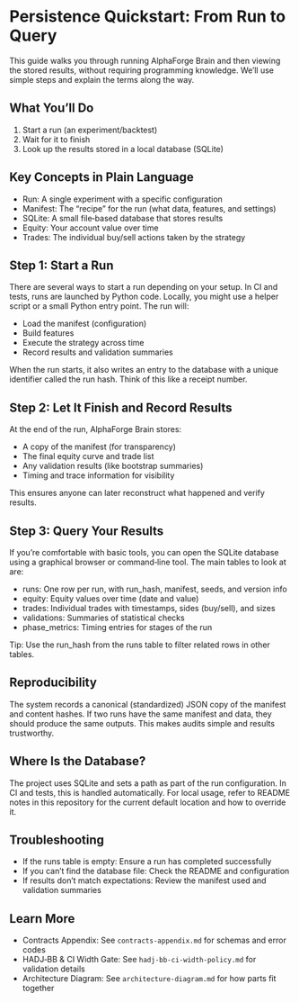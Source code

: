 # Persistence Quickstart: From Run to Query

This guide walks you through running AlphaForge Brain and then viewing the stored results, without requiring programming knowledge. We’ll use simple steps and explain the terms along the way.

## What You’ll Do
1) Start a run (an experiment/backtest)
2) Wait for it to finish
3) Look up the results stored in a local database (SQLite)

## Key Concepts in Plain Language
- Run: A single experiment with a specific configuration
- Manifest: The “recipe” for the run (what data, features, and settings)
- SQLite: A small file‑based database that stores results
- Equity: Your account value over time
- Trades: The individual buy/sell actions taken by the strategy

## Step 1: Start a Run
There are several ways to start a run depending on your setup. In CI and tests, runs are launched by Python code. Locally, you might use a helper script or a small Python entry point. The run will:
- Load the manifest (configuration)
- Build features
- Execute the strategy across time
- Record results and validation summaries

When the run starts, it also writes an entry to the database with a unique identifier called the run hash. Think of this like a receipt number.

## Step 2: Let It Finish and Record Results
At the end of the run, AlphaForge Brain stores:
- A copy of the manifest (for transparency)
- The final equity curve and trade list
- Any validation results (like bootstrap summaries)
- Timing and trace information for visibility

This ensures anyone can later reconstruct what happened and verify results.

## Step 3: Query Your Results
If you’re comfortable with basic tools, you can open the SQLite database using a graphical browser or command‑line tool. The main tables to look at are:
- runs: One row per run, with run_hash, manifest, seeds, and version info
- equity: Equity values over time (date and value)
- trades: Individual trades with timestamps, sides (buy/sell), and sizes
- validations: Summaries of statistical checks
- phase_metrics: Timing entries for stages of the run

Tip: Use the run_hash from the runs table to filter related rows in other tables.

## Reproducibility
The system records a canonical (standardized) JSON copy of the manifest and content hashes. If two runs have the same manifest and data, they should produce the same outputs. This makes audits simple and results trustworthy.

## Where Is the Database?
The project uses SQLite and sets a path as part of the run configuration. In CI and tests, this is handled automatically. For local usage, refer to README notes in this repository for the current default location and how to override it.

## Troubleshooting
- If the runs table is empty: Ensure a run has completed successfully
- If you can’t find the database file: Check the README and configuration
- If results don’t match expectations: Review the manifest used and validation summaries

## Learn More
- Contracts Appendix: See `contracts-appendix.md` for schemas and error codes
- HADJ‑BB & CI Width Gate: See `hadj-bb-ci-width-policy.md` for validation details
- Architecture Diagram: See `architecture-diagram.md` for how parts fit together
